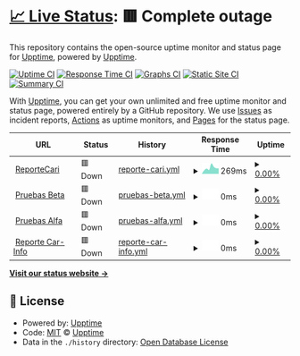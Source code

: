 # [📈 Live Status](https://upptime.github.io/upptime): <!--live status--> **🟥 Complete outage**

This repository contains the open-source uptime monitor and status page for [Upptime](https://upptime.js.org), powered by [Upptime](https://github.com/upptime/upptime).

[![Uptime CI](https://github.com/CarfaxMx/status-page/workflows/Uptime%20CI/badge.svg)](https://github.com/CarfaxMx/status-page/actions?query=workflow%3A%22Uptime+CI%22)
[![Response Time CI](https://github.com/CarfaxMx/status-page/workflows/Response%20Time%20CI/badge.svg)](https://github.com/CarfaxMx/status-page/actions?query=workflow%3A%22Response+Time+CI%22)
[![Graphs CI](https://github.com/CarfaxMx/status-page/workflows/Graphs%20CI/badge.svg)](https://github.com/CarfaxMx/status-page/actions?query=workflow%3A%22Graphs+CI%22)
[![Static Site CI](https://github.com/CarfaxMx/status-page/workflows/Static%20Site%20CI/badge.svg)](https://github.com/CarfaxMx/status-page/actions?query=workflow%3A%22Static+Site+CI%22)
[![Summary CI](https://github.com/CarfaxMx/status-page/workflows/Summary%20CI/badge.svg)](https://github.com/CarfaxMx/status-page/actions?query=workflow%3A%22Summary+CI%22)

With [Upptime](https://upptime.js.org), you can get your own unlimited and free uptime monitor and status page, powered entirely by a GitHub repository. We use [Issues](https://github.com/upptime/upptime/issues) as incident reports, [Actions](https://github.com/CarfaxMx/status-page/actions) as uptime monitors, and [Pages](https://upptime.github.io/upptime) for the status page.

<!--start: status pages-->
<!-- This summary is generated by Upptime (https://github.com/upptime/upptime) -->
<!-- Do not edit this manually, your changes will be overwritten -->
<!-- prettier-ignore -->
| URL | Status | History | Response Time | Uptime |
| --- | ------ | ------- | ------------- | ------ |
| <img alt="" src="https://icons.duckduckgo.com/ip3/reporte.carinfo.com.mx.ico" height="13"> [ReporteCari](https://reporte.carinfo.com.mx) | 🟥 Down | [reporte-cari.yml](https://github.com/CarfaxMX/status-page/commits/HEAD/history/reporte-cari.yml) | <details><summary><img alt="Response time graph" src="./graphs/reporte-cari/response-time-week.png" height="20"> 269ms</summary><br><a href="https://status.globalgbc.com/history/reporte-cari"><img alt="Response time 606" src="https://img.shields.io/endpoint?url=https%3A%2F%2Fraw.githubusercontent.com%2FCarfaxMX%2Fstatus-page%2FHEAD%2Fapi%2Freporte-cari%2Fresponse-time.json"></a><br><a href="https://status.globalgbc.com/history/reporte-cari"><img alt="24-hour response time 230" src="https://img.shields.io/endpoint?url=https%3A%2F%2Fraw.githubusercontent.com%2FCarfaxMX%2Fstatus-page%2FHEAD%2Fapi%2Freporte-cari%2Fresponse-time-day.json"></a><br><a href="https://status.globalgbc.com/history/reporte-cari"><img alt="7-day response time 269" src="https://img.shields.io/endpoint?url=https%3A%2F%2Fraw.githubusercontent.com%2FCarfaxMX%2Fstatus-page%2FHEAD%2Fapi%2Freporte-cari%2Fresponse-time-week.json"></a><br><a href="https://status.globalgbc.com/history/reporte-cari"><img alt="30-day response time 313" src="https://img.shields.io/endpoint?url=https%3A%2F%2Fraw.githubusercontent.com%2FCarfaxMX%2Fstatus-page%2FHEAD%2Fapi%2Freporte-cari%2Fresponse-time-month.json"></a><br><a href="https://status.globalgbc.com/history/reporte-cari"><img alt="1-year response time 627" src="https://img.shields.io/endpoint?url=https%3A%2F%2Fraw.githubusercontent.com%2FCarfaxMX%2Fstatus-page%2FHEAD%2Fapi%2Freporte-cari%2Fresponse-time-year.json"></a></details> | <details><summary><a href="https://status.globalgbc.com/history/reporte-cari">0.00%</a></summary><a href="https://status.globalgbc.com/history/reporte-cari"><img alt="All-time uptime 62.40%" src="https://img.shields.io/endpoint?url=https%3A%2F%2Fraw.githubusercontent.com%2FCarfaxMX%2Fstatus-page%2FHEAD%2Fapi%2Freporte-cari%2Fuptime.json"></a><br><a href="https://status.globalgbc.com/history/reporte-cari"><img alt="24-hour uptime 0.00%" src="https://img.shields.io/endpoint?url=https%3A%2F%2Fraw.githubusercontent.com%2FCarfaxMX%2Fstatus-page%2FHEAD%2Fapi%2Freporte-cari%2Fuptime-day.json"></a><br><a href="https://status.globalgbc.com/history/reporte-cari"><img alt="7-day uptime 0.00%" src="https://img.shields.io/endpoint?url=https%3A%2F%2Fraw.githubusercontent.com%2FCarfaxMX%2Fstatus-page%2FHEAD%2Fapi%2Freporte-cari%2Fuptime-week.json"></a><br><a href="https://status.globalgbc.com/history/reporte-cari"><img alt="30-day uptime 0.00%" src="https://img.shields.io/endpoint?url=https%3A%2F%2Fraw.githubusercontent.com%2FCarfaxMX%2Fstatus-page%2FHEAD%2Fapi%2Freporte-cari%2Fuptime-month.json"></a><br><a href="https://status.globalgbc.com/history/reporte-cari"><img alt="1-year uptime 1.38%" src="https://img.shields.io/endpoint?url=https%3A%2F%2Fraw.githubusercontent.com%2FCarfaxMX%2Fstatus-page%2FHEAD%2Fapi%2Freporte-cari%2Fuptime-year.json"></a></details>
| <img alt="" src="https://icons.duckduckgo.com/ip3/pruebasbeta.globalgbc.com.ico" height="13"> [Pruebas Beta](https://pruebasbeta.globalgbc.com) | 🟥 Down | [pruebas-beta.yml](https://github.com/CarfaxMX/status-page/commits/HEAD/history/pruebas-beta.yml) | <details><summary><img alt="Response time graph" src="./graphs/pruebas-beta/response-time-week.png" height="20"> 0ms</summary><br><a href="https://status.globalgbc.com/history/pruebas-beta"><img alt="Response time 0" src="https://img.shields.io/endpoint?url=https%3A%2F%2Fraw.githubusercontent.com%2FCarfaxMX%2Fstatus-page%2FHEAD%2Fapi%2Fpruebas-beta%2Fresponse-time.json"></a><br><a href="https://status.globalgbc.com/history/pruebas-beta"><img alt="24-hour response time 0" src="https://img.shields.io/endpoint?url=https%3A%2F%2Fraw.githubusercontent.com%2FCarfaxMX%2Fstatus-page%2FHEAD%2Fapi%2Fpruebas-beta%2Fresponse-time-day.json"></a><br><a href="https://status.globalgbc.com/history/pruebas-beta"><img alt="7-day response time 0" src="https://img.shields.io/endpoint?url=https%3A%2F%2Fraw.githubusercontent.com%2FCarfaxMX%2Fstatus-page%2FHEAD%2Fapi%2Fpruebas-beta%2Fresponse-time-week.json"></a><br><a href="https://status.globalgbc.com/history/pruebas-beta"><img alt="30-day response time 0" src="https://img.shields.io/endpoint?url=https%3A%2F%2Fraw.githubusercontent.com%2FCarfaxMX%2Fstatus-page%2FHEAD%2Fapi%2Fpruebas-beta%2Fresponse-time-month.json"></a><br><a href="https://status.globalgbc.com/history/pruebas-beta"><img alt="1-year response time 0" src="https://img.shields.io/endpoint?url=https%3A%2F%2Fraw.githubusercontent.com%2FCarfaxMX%2Fstatus-page%2FHEAD%2Fapi%2Fpruebas-beta%2Fresponse-time-year.json"></a></details> | <details><summary><a href="https://status.globalgbc.com/history/pruebas-beta">0.00%</a></summary><a href="https://status.globalgbc.com/history/pruebas-beta"><img alt="All-time uptime 0.54%" src="https://img.shields.io/endpoint?url=https%3A%2F%2Fraw.githubusercontent.com%2FCarfaxMX%2Fstatus-page%2FHEAD%2Fapi%2Fpruebas-beta%2Fuptime.json"></a><br><a href="https://status.globalgbc.com/history/pruebas-beta"><img alt="24-hour uptime 0.00%" src="https://img.shields.io/endpoint?url=https%3A%2F%2Fraw.githubusercontent.com%2FCarfaxMX%2Fstatus-page%2FHEAD%2Fapi%2Fpruebas-beta%2Fuptime-day.json"></a><br><a href="https://status.globalgbc.com/history/pruebas-beta"><img alt="7-day uptime 0.00%" src="https://img.shields.io/endpoint?url=https%3A%2F%2Fraw.githubusercontent.com%2FCarfaxMX%2Fstatus-page%2FHEAD%2Fapi%2Fpruebas-beta%2Fuptime-week.json"></a><br><a href="https://status.globalgbc.com/history/pruebas-beta"><img alt="30-day uptime 0.00%" src="https://img.shields.io/endpoint?url=https%3A%2F%2Fraw.githubusercontent.com%2FCarfaxMX%2Fstatus-page%2FHEAD%2Fapi%2Fpruebas-beta%2Fuptime-month.json"></a><br><a href="https://status.globalgbc.com/history/pruebas-beta"><img alt="1-year uptime 0.00%" src="https://img.shields.io/endpoint?url=https%3A%2F%2Fraw.githubusercontent.com%2FCarfaxMX%2Fstatus-page%2FHEAD%2Fapi%2Fpruebas-beta%2Fuptime-year.json"></a></details>
| <img alt="" src="https://icons.duckduckgo.com/ip3/pruebasalfa.globalgbc.com.ico" height="13"> [Pruebas Alfa](https://pruebasalfa.globalgbc.com) | 🟥 Down | [pruebas-alfa.yml](https://github.com/CarfaxMX/status-page/commits/HEAD/history/pruebas-alfa.yml) | <details><summary><img alt="Response time graph" src="./graphs/pruebas-alfa/response-time-week.png" height="20"> 0ms</summary><br><a href="https://status.globalgbc.com/history/pruebas-alfa"><img alt="Response time 0" src="https://img.shields.io/endpoint?url=https%3A%2F%2Fraw.githubusercontent.com%2FCarfaxMX%2Fstatus-page%2FHEAD%2Fapi%2Fpruebas-alfa%2Fresponse-time.json"></a><br><a href="https://status.globalgbc.com/history/pruebas-alfa"><img alt="24-hour response time 0" src="https://img.shields.io/endpoint?url=https%3A%2F%2Fraw.githubusercontent.com%2FCarfaxMX%2Fstatus-page%2FHEAD%2Fapi%2Fpruebas-alfa%2Fresponse-time-day.json"></a><br><a href="https://status.globalgbc.com/history/pruebas-alfa"><img alt="7-day response time 0" src="https://img.shields.io/endpoint?url=https%3A%2F%2Fraw.githubusercontent.com%2FCarfaxMX%2Fstatus-page%2FHEAD%2Fapi%2Fpruebas-alfa%2Fresponse-time-week.json"></a><br><a href="https://status.globalgbc.com/history/pruebas-alfa"><img alt="30-day response time 0" src="https://img.shields.io/endpoint?url=https%3A%2F%2Fraw.githubusercontent.com%2FCarfaxMX%2Fstatus-page%2FHEAD%2Fapi%2Fpruebas-alfa%2Fresponse-time-month.json"></a><br><a href="https://status.globalgbc.com/history/pruebas-alfa"><img alt="1-year response time 0" src="https://img.shields.io/endpoint?url=https%3A%2F%2Fraw.githubusercontent.com%2FCarfaxMX%2Fstatus-page%2FHEAD%2Fapi%2Fpruebas-alfa%2Fresponse-time-year.json"></a></details> | <details><summary><a href="https://status.globalgbc.com/history/pruebas-alfa">0.00%</a></summary><a href="https://status.globalgbc.com/history/pruebas-alfa"><img alt="All-time uptime 0.54%" src="https://img.shields.io/endpoint?url=https%3A%2F%2Fraw.githubusercontent.com%2FCarfaxMX%2Fstatus-page%2FHEAD%2Fapi%2Fpruebas-alfa%2Fuptime.json"></a><br><a href="https://status.globalgbc.com/history/pruebas-alfa"><img alt="24-hour uptime 0.00%" src="https://img.shields.io/endpoint?url=https%3A%2F%2Fraw.githubusercontent.com%2FCarfaxMX%2Fstatus-page%2FHEAD%2Fapi%2Fpruebas-alfa%2Fuptime-day.json"></a><br><a href="https://status.globalgbc.com/history/pruebas-alfa"><img alt="7-day uptime 0.00%" src="https://img.shields.io/endpoint?url=https%3A%2F%2Fraw.githubusercontent.com%2FCarfaxMX%2Fstatus-page%2FHEAD%2Fapi%2Fpruebas-alfa%2Fuptime-week.json"></a><br><a href="https://status.globalgbc.com/history/pruebas-alfa"><img alt="30-day uptime 0.00%" src="https://img.shields.io/endpoint?url=https%3A%2F%2Fraw.githubusercontent.com%2FCarfaxMX%2Fstatus-page%2FHEAD%2Fapi%2Fpruebas-alfa%2Fuptime-month.json"></a><br><a href="https://status.globalgbc.com/history/pruebas-alfa"><img alt="1-year uptime 0.00%" src="https://img.shields.io/endpoint?url=https%3A%2F%2Fraw.githubusercontent.com%2FCarfaxMX%2Fstatus-page%2FHEAD%2Fapi%2Fpruebas-alfa%2Fuptime-year.json"></a></details>
| <img alt="" src="https://icons.duckduckgo.com/ip3/reporte.car-info.com.mx.ico" height="13"> [Reporte Car-Info](https://reporte.car-info.com.mx) | 🟥 Down | [reporte-car-info.yml](https://github.com/CarfaxMX/status-page/commits/HEAD/history/reporte-car-info.yml) | <details><summary><img alt="Response time graph" src="./graphs/reporte-car-info/response-time-week.png" height="20"> 0ms</summary><br><a href="https://status.globalgbc.com/history/reporte-car-info"><img alt="Response time 0" src="https://img.shields.io/endpoint?url=https%3A%2F%2Fraw.githubusercontent.com%2FCarfaxMX%2Fstatus-page%2FHEAD%2Fapi%2Freporte-car-info%2Fresponse-time.json"></a><br><a href="https://status.globalgbc.com/history/reporte-car-info"><img alt="24-hour response time 0" src="https://img.shields.io/endpoint?url=https%3A%2F%2Fraw.githubusercontent.com%2FCarfaxMX%2Fstatus-page%2FHEAD%2Fapi%2Freporte-car-info%2Fresponse-time-day.json"></a><br><a href="https://status.globalgbc.com/history/reporte-car-info"><img alt="7-day response time 0" src="https://img.shields.io/endpoint?url=https%3A%2F%2Fraw.githubusercontent.com%2FCarfaxMX%2Fstatus-page%2FHEAD%2Fapi%2Freporte-car-info%2Fresponse-time-week.json"></a><br><a href="https://status.globalgbc.com/history/reporte-car-info"><img alt="30-day response time 0" src="https://img.shields.io/endpoint?url=https%3A%2F%2Fraw.githubusercontent.com%2FCarfaxMX%2Fstatus-page%2FHEAD%2Fapi%2Freporte-car-info%2Fresponse-time-month.json"></a><br><a href="https://status.globalgbc.com/history/reporte-car-info"><img alt="1-year response time 0" src="https://img.shields.io/endpoint?url=https%3A%2F%2Fraw.githubusercontent.com%2FCarfaxMX%2Fstatus-page%2FHEAD%2Fapi%2Freporte-car-info%2Fresponse-time-year.json"></a></details> | <details><summary><a href="https://status.globalgbc.com/history/reporte-car-info">0.00%</a></summary><a href="https://status.globalgbc.com/history/reporte-car-info"><img alt="All-time uptime 15.83%" src="https://img.shields.io/endpoint?url=https%3A%2F%2Fraw.githubusercontent.com%2FCarfaxMX%2Fstatus-page%2FHEAD%2Fapi%2Freporte-car-info%2Fuptime.json"></a><br><a href="https://status.globalgbc.com/history/reporte-car-info"><img alt="24-hour uptime 0.00%" src="https://img.shields.io/endpoint?url=https%3A%2F%2Fraw.githubusercontent.com%2FCarfaxMX%2Fstatus-page%2FHEAD%2Fapi%2Freporte-car-info%2Fuptime-day.json"></a><br><a href="https://status.globalgbc.com/history/reporte-car-info"><img alt="7-day uptime 0.00%" src="https://img.shields.io/endpoint?url=https%3A%2F%2Fraw.githubusercontent.com%2FCarfaxMX%2Fstatus-page%2FHEAD%2Fapi%2Freporte-car-info%2Fuptime-week.json"></a><br><a href="https://status.globalgbc.com/history/reporte-car-info"><img alt="30-day uptime 0.00%" src="https://img.shields.io/endpoint?url=https%3A%2F%2Fraw.githubusercontent.com%2FCarfaxMX%2Fstatus-page%2FHEAD%2Fapi%2Freporte-car-info%2Fuptime-month.json"></a><br><a href="https://status.globalgbc.com/history/reporte-car-info"><img alt="1-year uptime 0.00%" src="https://img.shields.io/endpoint?url=https%3A%2F%2Fraw.githubusercontent.com%2FCarfaxMX%2Fstatus-page%2FHEAD%2Fapi%2Freporte-car-info%2Fuptime-year.json"></a></details>

<!--end: status pages-->

[**Visit our status website →**](https://upptime.github.io/upptime)

## 📄 License

- Powered by: [Upptime](https://github.com/upptime/upptime)
- Code: [MIT](./LICENSE) © [Upptime](https://upptime.js.org)
- Data in the `./history` directory: [Open Database License](https://opendatacommons.org/licenses/odbl/1-0/)
